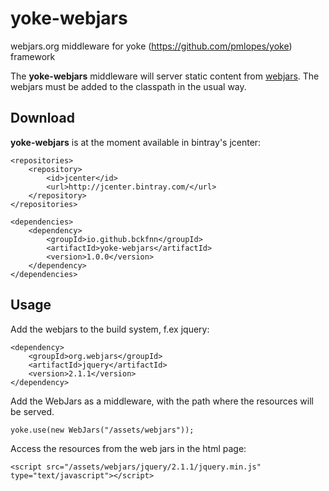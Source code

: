 yoke-webjars
============

webjars.org middleware for yoke (https://github.com/pmlopes/yoke) framework

The **yoke-webjars** middleware will server static content from [webjars](www.webjars.org). 
The webjars must be added to the classpath in the usual way.

Download
--------

**yoke-webjars** is at the moment available in bintray's jcenter:

    <repositories>
        <repository>
            <id>jcenter</id>
            <url>http://jcenter.bintray.com/</url>
        </repository>
    </repositories>
    
    <dependencies>   
        <dependency>
            <groupId>io.github.bckfnn</groupId>
            <artifactId>yoke-webjars</artifactId>
            <version>1.0.0</version>
        </dependency>
    </dependencies>

Usage
-----

Add the webjars to the build system, f.ex jquery:

    <dependency>
        <groupId>org.webjars</groupId>
        <artifactId>jquery</artifactId>
        <version>2.1.1</version>
    </dependency>
         
Add the WebJars as a middleware, with the path where the resources will be served.

    yoke.use(new WebJars("/assets/webjars"));
 
Access the resources from the web jars in the html page:

    <script src="/assets/webjars/jquery/2.1.1/jquery.min.js" type="text/javascript"></script>
    
    